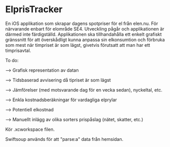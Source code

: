 # ElprisTracker
En iOS applikation som skrapar dagens spotpriser för el från elen.nu. För närvarande enbart för elområde SE4. Utveckling pågår och applikationen är därmed inte färdigställd. Applikationen ska tillhandahålla ett enkelt grafiskt gränssnitt för att överskådligt kunna anpassa sin elkonsumtion och förbruka som mest när timpriset är som lägst, givetvis förutsatt att man har ett timprisavtal.


To do:

--> Grafisk representation av datan

--> Tidsbaserad avvisering då tipriset är som lägst

--> Jämförelser (med motsvarande dag för en vecka sedan), nyckeltal, etc.

--> Enkla kostnadsberäkningar för vardagliga elprylar

--> Potentiell elkostnad

--> Manuellt inlägg av olika sorters prispåslag (nätet, skatter, etc.)

Kör .xcworkspace filen.

Swiftsoup används för att "parse:a" data från hemsidan.
